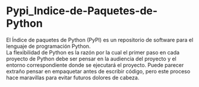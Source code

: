 # Pypi_Indice-de-Paquetes-de-Python
El Índice de paquetes de Python (PyPI) es un repositorio de software para el lenguaje de programación Python.  
La flexibilidad de Python es la razón por la cual el primer paso en cada proyecto de Python debe ser pensar en la audiencia del proyecto y el entorno correspondiente donde se ejecutará el proyecto. Puede parecer extraño pensar en empaquetar antes de escribir código, pero este proceso hace maravillas para evitar futuros dolores de cabeza.
